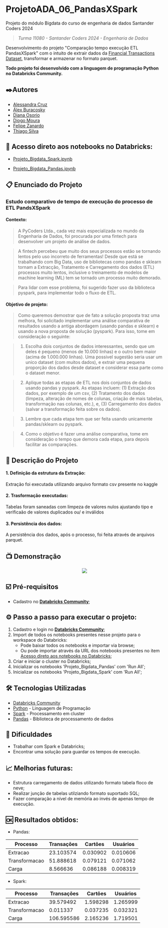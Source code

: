 # ProjetoADA_06_PandasXSpark
Projeto do módulo Bigdata do curso de engenharia de dados Santander Coders 2024
> *Turma 11080 - Santander Coders 2024 - Engenharia de Dados*

Desenvolvimento do projeto "Comparação tempo execução ETL PandasXSpark" com o intuito de extrair dados da [Financial Transactions Dataset](https://www.kaggle.com/datasets/computingvictor/transactions-fraud-datasets), transformar e armazenar no formato parquet.

**Todo projeto foi desenvolvido com a linguagem de programação Python no Databricks Community.**

## ✒️Autores 
- [Alessandra Cruz](https://github.com/alessandracruz)
- [Álex Buracosky](https://github.com/aburacosk)
- [Diana Osorio](https://github.com/diana468)
- [Diogo Moura](https://github.com/HyogoMoura)
- [Felipe Zanardo](https://github.com/FelipeBZanardo)
- [Thiago Silva](https://github.com/thiagodemedeiros)

## 📓 Acesso direto aos notebooks no Databricks:

- [Projeto_Bigdata_Spark.ipynb](https://databricks-prod-cloudfront.cloud.databricks.com/public/4027ec902e239c93eaaa8714f173bcfc/2861679401553498/2986892077130663/7777518843978957/latest.html)

- [Projeto_Bigdata_Pandas.ipynb](https://databricks-prod-cloudfront.cloud.databricks.com/public/4027ec902e239c93eaaa8714f173bcfc/2861679401553498/2986892077130625/7777518843978957/latest.html)

## 📋 Enunciado do Projeto

### **Estudo comparativo de tempo de execução do processo de ETL PandsXSpark**

#### Contexto:
>A PyCoders Ltda., cada vez mais especializada no mundo da Engenharia de Dados, foi procurada por uma fintech para desenvolver um projeto de análise de dados.

>A fintech percebeu que muito dos seus processos estão se tornando lentos pelo uso incorreto de ferramentas! Desde que está se trabalhando com Big Data, uso de bibliotecas como pandas e sklearn tornam a Extracção, Tratamento e Carregamento dos dados (ETL) processos muito lentos, inclusive o treinamento de modelos de machine learning (ML) tem se tornado um processo muito demorado.

>Para lidar com esse problema, foi sugerido fazer uso da biblioteca pyspark, para implementar todo o fluxo de ETL.

#### Objetivo de projeto:
>Como queremos demostrar que de fato a solução proposta traz uma melhora, foi solicitado implementar uma análise comparativa de resultados usando a antiga abordagem (usando pandas e sklearn) e usando a nova proposta de solução (pyspark). Para isso, tome em consideração o seguinte:

>1. Escolha dois conjuntos de dados interessantes, sendo que um deles é pequeno (menos de 10.000 linhas) e o outro bem maior (acima de 1.000.000 linhas). Uma possivel sugestão seria usar um unico dataset (com muitos dados), e extrair uma pequena proporção dos dados desde dataset e considerar essa parte como o dataset menor.

>2. Aplique todas as etapas de ETL nos dois conjuntos de dados usando pandas y pyspark. As etapas incluem: (1) Extração dos dados, por exemplo de um csv, (2) Tratamento dos dados (limpeza, alteração de nomes de colunas, criação de mais tabelas, transformação nas colunas, etc.), e, (3) Carregamento dos dados (salvar a transformação feita sobre os dados). 

>3. Lembre que cada etapa tem que ser feita usando unicamente pandas/sklearn ou pyspark.

>4. Como o objetivo é fazer uma análise comparativa, tome em consideração o tempo que demora cada etapa, para depois facilitar as comparações. 

## 📝 Descrição do Projeto

#### 1. Definição da estrutura da Extração:
Extração foi executada utilizando arquivo formato csv presente no kaggle

#### 2. Trasformação executadas:
Tabelas foram saneadas com limpeza de valores nulos ajustando tipo e verificaão de valores duplicados ou/ e inválidos

#### 3. Persistência dos dados:
A persistência dos dados, após o processo, foi feita através de arquivos parquet.

## 📺 Demonstração

<p align="center">
  <img src="./_captures/Demonstracao.gif">
</p>

## ☑️  Pré-requisitos
- Cadastro no **[Databricks Community](https://www.databricks.com/try-databricks#account)**;

## ⚙️ Passo a passo para executar o projeto:
1. Cadastro e login no **[Databricks Community](https://community.cloud.databricks.com/login.html)**;
2. Import de todos os notebooks presentes nesse projeto para o workspace do Databricks:
    - Pode baixar todos os notebooks e importar via browse;
    - Ou pode importar através da URL dos notebooks presentes no item [Acesso direto aos notebooks no Databricks](#-acesso-direto-aos-notebooks-no-databricks);
3. Criar e iniciar o cluster no Databricks;
4. Inicializar os notebooks 'Projeto_Bigdata_Pandas' com 'Run All';
5. Inicializar os notebooks 'Projeto_Bigdata_Spark' com 'Run All';

## 🛠️ Tecnologias Utilizadas

* [Databricks Community](https://www.databricks.com/try-databricks#account)
* [Python](https://www.python.org/) - Linguagem de Programação
* [Spark](https://spark.apache.org/) - Processamento em cluster
* [Pandas](https://pandas.pydata.org/) - Biblioteca de processamento de dados


## 🚨 Dificuldades
- Trabalhar com Spark e Databricks;
- Encontrar uma solução para guardar os tempos de execução.


## 📈 Melhorias futuras:
- Estrutura carregamento de dados utilizando formato tabela floco de neve;
- Realizar junção de tabelas utilziando formato suportado SQL;
- Fazer comparação a nível de memória ao invés de apenas tempo de execução.

## 🆗 Resultados obtidos:

- Pandas: 

| Processo       | Transações  | Cartões   | Usuários  |
|----------------|-------------|-----------|-----------|
| Extracao       | 23.103574   | 0.030902  | 0.010606  |
| Transformacao  | 51.888618   | 0.079121  | 0.071062  |
| Carga          | 8.566636    | 0.086188  | 0.008319  |

- Spark:

| Processo       | Transações  | Cartões   | Usuários  |
|----------------|-------------|-----------|-----------|
| Extracao       | 39.579492   | 1.598298  | 1.265999  |
| Transformacao  | 0.011337    | 0.037235  | 0.032321  |
| Carga          | 106.595586  | 2.165236  | 1.719501  |





